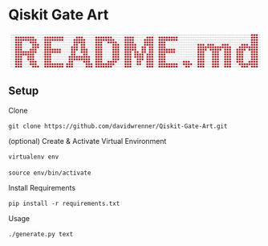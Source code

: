 # Qiskit Gate Art

![Example generated with input 'README.md'](example.png)

## Setup
Clone
```
git clone https://github.com/davidwrenner/Qiskit-Gate-Art.git
```
(optional) Create & Activate Virtual Environment
```
virtualenv env

source env/bin/activate
```
Install Requirements
```
pip install -r requirements.txt
```
Usage
```
./generate.py text
```

